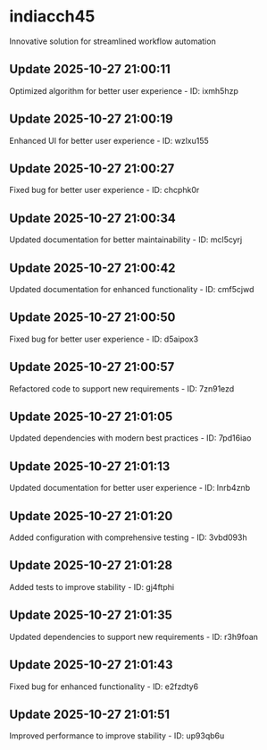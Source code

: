 # indiacch45
Innovative solution for streamlined workflow automation

## Update 2025-10-27 21:00:11
Optimized algorithm for better user experience - ID: ixmh5hzp


## Update 2025-10-27 21:00:19
Enhanced UI for better user experience - ID: wzlxu155


## Update 2025-10-27 21:00:27
Fixed bug for better user experience - ID: chcphk0r


## Update 2025-10-27 21:00:34
Updated documentation for better maintainability - ID: mcl5cyrj


## Update 2025-10-27 21:00:42
Updated documentation for enhanced functionality - ID: cmf5cjwd


## Update 2025-10-27 21:00:50
Fixed bug for better user experience - ID: d5aipox3


## Update 2025-10-27 21:00:57
Refactored code to support new requirements - ID: 7zn91ezd


## Update 2025-10-27 21:01:05
Updated dependencies with modern best practices - ID: 7pd16iao


## Update 2025-10-27 21:01:13
Updated documentation for better user experience - ID: lnrb4znb


## Update 2025-10-27 21:01:20
Added configuration with comprehensive testing - ID: 3vbd093h


## Update 2025-10-27 21:01:28
Added tests to improve stability - ID: gj4ftphi


## Update 2025-10-27 21:01:35
Updated dependencies to support new requirements - ID: r3h9foan


## Update 2025-10-27 21:01:43
Fixed bug for enhanced functionality - ID: e2fzdty6


## Update 2025-10-27 21:01:51
Improved performance to improve stability - ID: up93qb6u

